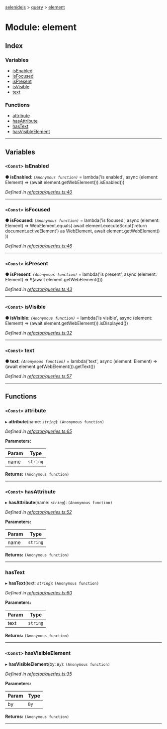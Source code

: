 [selenidejs](../README.md) > [query](../modules/query.md) > [element](../modules/query.element.md)

# Module: element

## Index

### Variables

* [isEnabled](query.element.md#isenabled)
* [isFocused](query.element.md#isfocused)
* [isPresent](query.element.md#ispresent)
* [isVisible](query.element.md#isvisible)
* [text](query.element.md#text)

### Functions

* [attribute](query.element.md#attribute)
* [hasAttribute](query.element.md#hasattribute)
* [hasText](query.element.md#hastext)
* [hasVisibleElement](query.element.md#hasvisibleelement)

---

## Variables

<a id="isenabled"></a>

### `<Const>` isEnabled

**● isEnabled**: *`(Anonymous function)`* =  lambda('is enabled', async (element: Element) =>
            (await element.getWebElement()).isEnabled())

*Defined in [refactor/queries.ts:40](https://github.com/KnowledgeExpert/selenidejs/blob/master/lib/refactor/queries.ts#L40)*

___
<a id="isfocused"></a>

### `<Const>` isFocused

**● isFocused**: *`(Anonymous function)`* =  lambda('is focused', async (element: Element) =>
            WebElement.equals(
                await element.executeScript('return document.activeElement') as WebElement,
                await element.getWebElement()
            ))

*Defined in [refactor/queries.ts:46](https://github.com/KnowledgeExpert/selenidejs/blob/master/lib/refactor/queries.ts#L46)*

___
<a id="ispresent"></a>

### `<Const>` isPresent

**● isPresent**: *`(Anonymous function)`* =  lambda('is present', async (element: Element) =>
            !!(await element.getWebElement()))

*Defined in [refactor/queries.ts:43](https://github.com/KnowledgeExpert/selenidejs/blob/master/lib/refactor/queries.ts#L43)*

___
<a id="isvisible"></a>

### `<Const>` isVisible

**● isVisible**: *`(Anonymous function)`* =  lambda('is visible', async (element: Element) =>
            (await element.getWebElement()).isDisplayed())

*Defined in [refactor/queries.ts:32](https://github.com/KnowledgeExpert/selenidejs/blob/master/lib/refactor/queries.ts#L32)*

___
<a id="text"></a>

### `<Const>` text

**● text**: *`(Anonymous function)`* =  lambda('text', async (element: Element) =>
            (await element.getWebElement()).getText())

*Defined in [refactor/queries.ts:57](https://github.com/KnowledgeExpert/selenidejs/blob/master/lib/refactor/queries.ts#L57)*

___

## Functions

<a id="attribute"></a>

### `<Const>` attribute

▸ **attribute**(name: *`string`*): `(Anonymous function)`

*Defined in [refactor/queries.ts:65](https://github.com/KnowledgeExpert/selenidejs/blob/master/lib/refactor/queries.ts#L65)*

**Parameters:**

| Param | Type |
| ------ | ------ |
| name | `string` |

**Returns:** `(Anonymous function)`

___
<a id="hasattribute"></a>

### `<Const>` hasAttribute

▸ **hasAttribute**(name: *`string`*): `(Anonymous function)`

*Defined in [refactor/queries.ts:52](https://github.com/KnowledgeExpert/selenidejs/blob/master/lib/refactor/queries.ts#L52)*

**Parameters:**

| Param | Type |
| ------ | ------ |
| name | `string` |

**Returns:** `(Anonymous function)`

___
<a id="hastext"></a>

###  hasText

▸ **hasText**(text: *`string`*): `(Anonymous function)`

*Defined in [refactor/queries.ts:60](https://github.com/KnowledgeExpert/selenidejs/blob/master/lib/refactor/queries.ts#L60)*

**Parameters:**

| Param | Type |
| ------ | ------ |
| text | `string` |

**Returns:** `(Anonymous function)`

___
<a id="hasvisibleelement"></a>

### `<Const>` hasVisibleElement

▸ **hasVisibleElement**(by: *`By`*): `(Anonymous function)`

*Defined in [refactor/queries.ts:35](https://github.com/KnowledgeExpert/selenidejs/blob/master/lib/refactor/queries.ts#L35)*

**Parameters:**

| Param | Type |
| ------ | ------ |
| by | `By` |

**Returns:** `(Anonymous function)`

___

